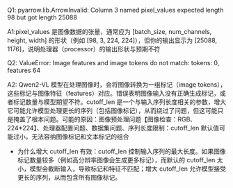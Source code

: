 Q1: pyarrow.lib.ArrowInvalid: Column 3 named pixel_values expected length 98 but got length 25088

A1:pixel_values 是图像数据的张量，通常应为 [batch_size, num_channels, height, width] 的形状（例如 [98, 3, 224, 224]），但你的输出显示为 [25088, 1176]，说明处理器（processor）的输出形状与预期不符

Q2: ValueError: Image features and image tokens do not match: tokens: 0, features 64

A2: Qwen2-VL 模型在处理图像时，会将图像转换为一组标记（image tokens），这些标记与图像特征（features）对应。错误表明图像输入没有正确生成标记，或者标记数量与模型期望不符。cutoff_len 是一个与输入序列长度相关的参数，增大它可能允许模型处理更长的序列（包括图像标记），从而绕过了问题，但这可能只是掩盖了根本问题。可能的原因：图像预处理问题【图像检查：RGB、224*224】、处理器配置问题、数据集问题、序列长度限制：cutoff_len 默认值可能过小，无法容纳图像标记和文本标记的组合

- 为什么增大 cutoff_len 有效：cutoff_len 控制输入序列的最大长度。如果图像标记数量较多（例如高分辨率图像会生成更多标记），而默认的 cutoff_len 太小，模型会截断输入，导致标记和特征不匹配；增大 cutoff_len 允许模型接受更长的序列，从而包含所有图像标记。
